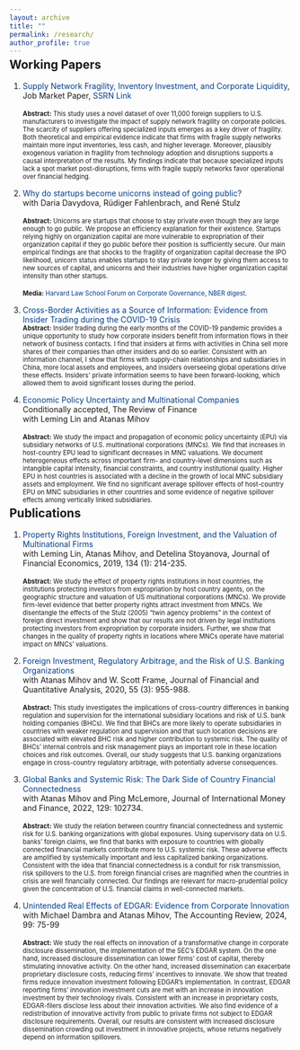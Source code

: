 ```yaml
---
layout: archive
title: ""
permalink: /research/
author_profile: true
---
```

<style>
  h2 {
    margin-top: -0.5em; /* Set margin-top to 0 to reduce the vertical space */
  }
</style>

## Working Papers

1. <a href="https://leandrosanz.github.io/files/JMP_Supply_Network_Fragility.pdf" style="text-decoration: none; color: rgb(2, 62, 138);">Supply Network Fragility, Inventory Investment, and Corporate Liquidity</a>, Job Market Paper, <a href="http://ssrn.com/abstract=4635488" style="text-decoration: none; color: rgb(2, 62, 138);">SSRN Link</a><br><br>
<span style="font-size:0.8em;">**Abstract:** This study uses a novel dataset of over 11,000 foreign suppliers to U.S. manufacturers to investigate the impact of supply network fragility on corporate policies. The scarcity of suppliers offering specialized inputs emerges as a key driver of fragility. Both theoretical and empirical evidence indicate that firms with fragile supply networks maintain more input inventories, less cash, and higher leverage. Moreover, plausibly exogenous variation in fragility from technology adoption and disruptions supports a causal interpretation of the results. My findings indicate that because specialized inputs lack a spot market post-disruptions, firms with fragile supply networks favor operational over financial hedging.</span>

2. <a href="https://papers.ssrn.com/sol3/papers.cfm?abstract_id=4899183" style="text-decoration: none; color: rgb(2, 62, 138);">Why do startups become unicorns instead of going public?</a> <br />
with Daria Davydova, Rüdiger Fahlenbrach, and René Stulz<br><br>
<span style="font-size:0.8em;">**Abstract:** Unicorns are startups that choose to stay private even though they are large enough to go public. We propose an efficiency explanation for their existence. Startups relying highly on organization capital are more vulnerable to expropriation of their organization capital if they go public before their position is sufficiently secure. Our main empirical findings are that shocks to the fragility of organization capital decrease the IPO likelihood, unicorn status enables startups to stay private longer by giving them access to new sources of capital, and unicorns and their industries have higher organization capital intensity than other startups.</span>
<br><br>
<span style="font-size:0.8em;">**Media:**  <a href="https://corpgov.law.harvard.edu/2022/11/28/the-unicorn-puzzle/" style="text-decoration: none; color: rgb(2, 62, 138);">Harvard Law School Forum on Corporate Governance</a>,  <a href="https://www.nber.org/digest/20231/what-accounts-proliferation-billion-dollar-startups" style="text-decoration: none; color: rgb(2, 62, 138);">NBER digest</a>.</span>


3. <a href="https://papers.ssrn.com/sol3/papers.cfm?abstract_id=3987237" style="text-decoration: none; color: rgb(2, 62, 138);">Cross-Border Activities as a Source of Information: Evidence from Insider Trading during the COVID-19 Crisis</a> <br />
<span style="font-size:0.8em;">**Abstract:** Insider trading during the early months of the COVID-19 pandemic provides a unique opportunity to study how corporate insiders benefit from information flows in their network of business contacts. I find that insiders at firms with activities in China sell more shares of their companies than other insiders and do so earlier. Consistent with an information channel, I show that firms with supply-chain relationships and subsidiaries in China, more local assets and employees, and insiders overseeing global operations drive these effects. Insiders' private information seems to have been forward-looking, which allowed them to avoid significant losses during the period.</span>

4. <a href="https://papers.ssrn.com/sol3/papers.cfm?abstract_id=4060441" style="text-decoration: none; color: rgb(2, 62, 138);">Economic Policy Uncertainty and Multinational Companies</a> <br />
Conditionally accepted, The Review of Finance <br />
with Leming Lin and Atanas Mihov<br><br>
<span style="font-size:0.8em;">**Abstract:** We study the impact and propagation of economic policy uncertainty (EPU) via subsidiary networks of U.S. multinational corporations (MNCs). We find that increases in host-country EPU lead to significant decreases in MNC valuations. We document heterogeneous effects across important firm- and country-level dimensions such as intangible capital intensity, financial constraints, and country institutional quality. Higher EPU in host countries is associated with a decline in the growth of local MNC subsidiary assets and employment. We find no significant average spillover effects of host-country EPU on MNC subsidiaries in other countries and some evidence of negative spillover effects among vertically linked subsidiaries.</span>

## Publications

1. <a href="https://www.sciencedirect.com/science/article/abs/pii/S0304405X19300558" style="text-decoration: none; color: rgb(2, 62, 138);">Property Rights Institutions, Foreign Investment, and the Valuation of Multinational Firms</a> <br />
with Leming Lin, Atanas Mihov, and Detelina Stoyanova, Journal of Financial Economics, 2019, 134 (1): 214-235.<br><br>
<span style="font-size:0.8em;">**Abstract:** We study the effect of property rights institutions in host countries, the institutions protecting investors from expropriation by host country agents, on the geographic structure and valuation of US multinational corporations (MNCs). We provide firm-level evidence that better property rights attract investment from MNCs. We disentangle the effects of the Stulz (2005) “twin agency problems” in the context of foreign direct investment and show that our results are not driven by legal institutions protecting investors from expropriation by corporate insiders. Further, we show that changes in the quality of property rights in locations where MNCs operate have material impact on MNCs’ valuations.</span>


2. <a href="https://www.cambridge.org/core/journals/journal-of-financial-and-quantitative-analysis/article/foreign-investment-regulatory-arbitrage-and-the-risk-of-us-banking-organizations/30086E27DD5CE2CA391597CEBAF6CA25" style="text-decoration: none; color: rgb(2, 62, 138);">Foreign Investment, Regulatory Arbitrage, and the Risk of U.S. Banking Organizations</a> <br />
with Atanas Mihov and W. Scott Frame, Journal of Financial and Quantitative Analysis, 2020, 55 (3): 955-988.<br><br>
<span style="font-size:0.8em;">**Abstract:** This study investigates the implications of cross-country differences in banking regulation and supervision for the international subsidiary locations and risk of U.S. bank holding companies (BHCs). We find that BHCs are more likely to operate subsidiaries in countries with weaker regulation and supervision and that such location decisions are associated with elevated BHC risk and higher contribution to systemic risk. The quality of BHCs’ internal controls and risk management plays an important role in these location choices and risk outcomes. Overall, our study suggests that U.S. banking organizations engage in cross-country regulatory arbitrage, with potentially adverse consequences.</span>


3. <a href="https://www.sciencedirect.com/science/article/pii/S0261560622001371" style="text-decoration: none; color: rgb(2, 62, 138);">Global Banks and Systemic Risk: The Dark Side of Country Financial Connectedness</a> <br />
with Atanas Mihov and Ping McLemore, Journal of International Money and Finance, 2022, 129: 102734. <br><br>
<span style="font-size:0.8em;">**Abstract:** We study the relation between country financial connectedness and systemic risk for U.S. banking organizations with global exposures. Using supervisory data on U.S. banks’ foreign claims, we find that banks with exposure to countries with globally connected financial markets contribute more to U.S. systemic risk. These adverse effects are amplified by systemically important and less capitalized banking organizations. Consistent with the idea that financial connectedness is a conduit for risk transmission, risk spillovers to the U.S. from foreign financial crises are magnified when the countries in crisis are well financially connected. Our findings are relevant for macro-prudential policy given the concentration of U.S. financial claims in well-connected markets. </span>

4. <a href="https://publications.aaahq.org/accounting-review/article-abstract/99/6/75/12690/Unintended-Real-Effects-of-EDGAR-Evidence-from?redirectedFrom=fulltext" style="text-decoration: none; color: rgb(2, 62, 138);">Unintended Real Effects of EDGAR: Evidence from Corporate Innovation</a> <br />
with Michael Dambra and Atanas Mihov, The Accounting Review, 2024, 99: 75-99<br><br>
<span style="font-size:0.8em;">**Abstract:** We study the real effects on innovation of a transformative change in corporate disclosure dissemination, the implementation of the SEC’s EDGAR system. On the one hand, increased disclosure dissemination can lower firms’ cost of capital, thereby stimulating innovative activity. On the other hand, increased dissemination can exacerbate proprietary disclosure costs, reducing firms’ incentives to innovate. We show that treated firms reduce innovation investment following EDGAR’s implementation. In contrast, EDGAR reporting firms’ innovation investment cuts are met with an increase in innovation investment by their technology rivals. Consistent with an increase in proprietary costs, EDGAR-filers disclose less about their innovation activities. We also find evidence of a redistribution of innovative activity from public to private firms not subject to EDGAR disclosure requirements. Overall, our results are consistent with increased disclosure dissemination crowding out investment in innovative projects, whose returns negatively depend on information spillovers.</span>
